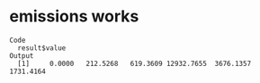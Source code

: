 # emissions works

    Code
      result$value
    Output
      [1]     0.0000   212.5268   619.3609 12932.7655  3676.1357  1731.4164

